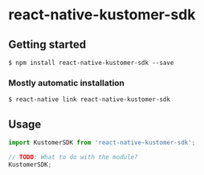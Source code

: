 # react-native-kustomer-sdk

## Getting started

`$ npm install react-native-kustomer-sdk --save`

### Mostly automatic installation

`$ react-native link react-native-kustomer-sdk`

## Usage
```javascript
import KustomerSDK from 'react-native-kustomer-sdk';

// TODO: What to do with the module?
KustomerSDK;
```
